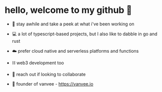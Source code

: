 # hello, welcome to my github 🌊
- 🌴 stay awhile and take a peek at what i've been working on
- 💻 a lot of typescript-based projects, but I also like to dabble in go and rust
- ☁️ prefer cloud native and serverless platforms and functions
- ⛓️ web3 development too
- 🤝 reach out if looking to collaborate

- 🚐 founder of vanvee - https://vanvee.io
